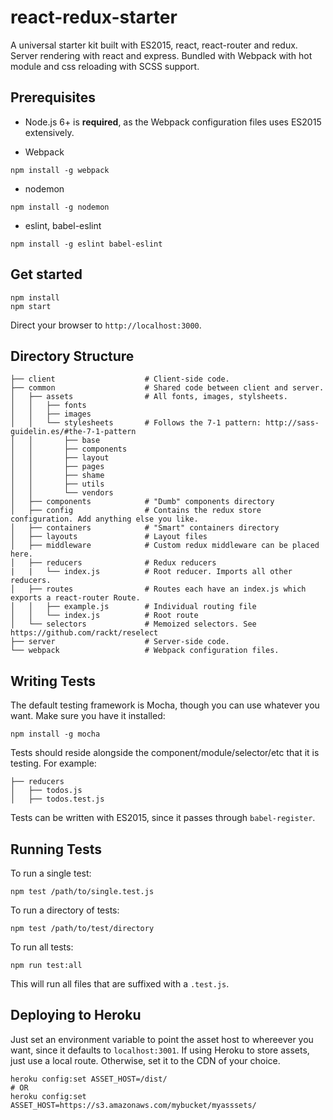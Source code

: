 # react-redux-starter

A universal starter kit built with ES2015, react, react-router and redux. Server
rendering with react and express. Bundled with Webpack with hot module and css
reloading with SCSS support.

## Prerequisites

* Node.js 6+ is **required**, as the Webpack configuration files uses ES2015
extensively.

* Webpack
```
npm install -g webpack
```

* nodemon

```
npm install -g nodemon
```

* eslint, babel-eslint

```
npm install -g eslint babel-eslint
```

## Get started

```
npm install
npm start
```

Direct your browser to `http://localhost:3000`.


## Directory Structure
```
├── client                    # Client-side code.
├── common                    # Shared code between client and server.
│   ├── assets                # All fonts, images, stylsheets.
│   │   ├── fonts
│   │   ├── images
│   │   └── stylesheets       # Follows the 7-1 pattern: http://sass-guidelin.es/#the-7-1-pattern
│   │       ├── base
│   │       ├── components
│   │       ├── layout
│   │       ├── pages
│   │       ├── shame
│   │       ├── utils
│   │       └── vendors
│   ├── components            # "Dumb" components directory
│   ├── config                # Contains the redux store configuration. Add anything else you like.
│   ├── containers            # "Smart" containers directory
│   ├── layouts               # Layout files
│   ├── middleware            # Custom redux middleware can be placed here.
│   ├── reducers              # Redux reducers
|   |   └── index.js          # Root reducer. Imports all other reducers.
│   ├── routes                # Routes each have an index.js which exports a react-router Route.
│   │   ├── example.js        # Individual routing file
│   │   └── index.js          # Root route
│   └── selectors             # Memoized selectors. See https://github.com/rackt/reselect
├── server                    # Server-side code.
└── webpack                   # Webpack configuration files.
```

## Writing Tests
The default testing framework is Mocha, though you can use whatever you want.
Make sure you have it installed:

```
npm install -g mocha
```

Tests should reside alongside the component/module/selector/etc that it is
testing. For example:

```
├── reducers
│   ├── todos.js
│   ├── todos.test.js
```

Tests can be written with ES2015, since it passes through `babel-register`.

## Running Tests
To run a single test:
```
npm test /path/to/single.test.js
```

To run a directory of tests:

```
npm test /path/to/test/directory
```

To run all tests:

```
npm run test:all
```

This will run all files that are suffixed with a `.test.js`.

## Deploying to Heroku

Just set an environment variable to point the asset host to whereever you want,
since it defaults to `localhost:3001`. If using Heroku to store assets, just use
a local route. Otherwise, set it to the CDN of your choice.
```
heroku config:set ASSET_HOST=/dist/
# OR
heroku config:set ASSET_HOST=https://s3.amazonaws.com/mybucket/myasssets/
```
